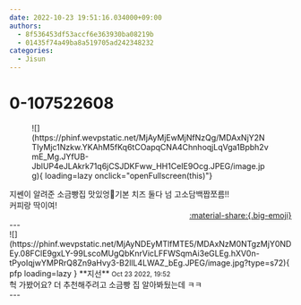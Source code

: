 ```yaml
---
date: 2022-10-23 19:51:16.034000+09:00
authors:
  - 8f536453df53accf6e363930ba08219b
  - 01435f74a49ba8a519705ad242348232
categories:
  - Jisun
---
```


# 0-107522608

<div class="post-container" markdown="1">
<div class="content-container md-sidebar__scrollwrap" markdown="1">


<figure markdown="1">
![](https://phinf.wevpstatic.net/MjAyMjEwMjNfNzQg/MDAxNjY2NTIyMjc1Nzkw.YKAhM5fKq6tCOapqCNA4ChnhoqjLqVga1Bpbh2vmE_Mg.JYfUB-JblUP4eJLAkrk71q6jCSJDKFww_HH1CeIE9Ocg.JPEG/image.jpg){ loading=lazy onclick="openFullscreen(this)"}
</figure>
지쎈이 알려준 소금빵집 맛있엉🤤기본 치즈 둘다 넘 고소담백짭쪼름!!<br>커피랑 딱이여!

</div>
</div>

<div style="text-align: right;" markdown="1">
<a href="https://weverse.io/fromis9/fanpost/0-107522608" style="text-align: right;">:material-share:{.big-emoji}</a>
</div>
---

<div class="comments-container md-sidebar__scrollwrap" markdown="1">
<div class="comment" markdown="1">
<div class='id-container' markdown="1">
![](https://phinf.wevpstatic.net/MjAyNDEyMTlfMTE5/MDAxNzM0NTgzMjY0NDEy.08FClE9gxLY-99LscoMUgQbKnrVicLFFWSqmAi3eGLEg.hXV0n-tPyoIqjwYMPRrQ8Zn9aHvy3-B2llL4LWAZ_bEg.JPEG/image.jpg?type=s72){ pfp loading=lazy }
**<span class="artist">지선</span>** <small>Oct 23 2022, 19:52</small><br>
</div>
<div class='comment-body' markdown="1">
헉 가봤어요? 더 추천해주려고 소금빵 집 알아봐뒀는데 ㅋㅋ
</div>
</div>
</div>
---
